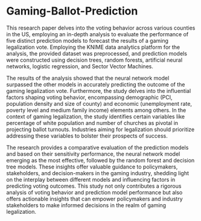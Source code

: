 # Gaming-Ballot-Prediction

This research paper delves into the voting behavior across various counties in the US, employing 
an in-depth analysis to evaluate the performance of five distinct prediction models to forecast the 
results of a gaming legalization vote. Employing the KNIME data analytics platform for the 
analysis, the provided dataset was preprocessed, and prediction models were constructed using 
decision trees, random forests, artificial neural networks, logistic regression, and Sector Vector 
Machines. 

The results of the analysis showed that the neural network model surpassed the other models in 
accurately predicting the outcome of the gaming legalization vote. Furthermore, the study delves 
into the influential factors shaping voting behavior, encompassing demographic (PCI, population 
density and size of county) and economic (unemployment rate, poverty level and medium family 
income) elements among others. In the context of gaming legalization, the study identifies certain 
variables like percentage of white population and number of churches as pivotal in projecting 
ballot turnouts. Industries aiming for legalization should prioritize addressing these variables to 
bolster their prospects of success. 

The research provides a comparative evaluation of the prediction models and based on their 
sensitivity performance, the neural network model emerging as the most effective, followed by the 
random forest and decision tree models. These insights offer valuable guidance to policymakers, 
stakeholders, and decision-makers in the gaming industry, shedding light on the interplay between 
different models and influencing factors in predicting voting outcomes. This study not only 
contributes a rigorous analysis of voting behavior and prediction model performance but also 
offers actionable insights that can empower policymakers and industry stakeholders to make 
informed decisions in the realm of gaming legalization.
